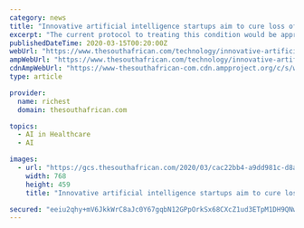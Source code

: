 ```yaml
---
category: news
title: "Innovative artificial intelligence startups aim to cure loss of vision"
excerpt: "The current protocol to treating this condition would be approaching an eye doctor and undergoing the eye-drop therapy, which blurs the vision in the functional eye to force the brain to rely on the faulty eye as well. It is also worth noting that unsuccessful treatment of this condition in childhood will result in the continued loss of vision ..."
publishedDateTime: 2020-03-15T00:20:00Z
webUrl: "https://www.thesouthafrican.com/technology/innovative-artificial-intelligence-startups-aim-cure-loss-ision/"
ampWebUrl: "https://www.thesouthafrican.com/technology/innovative-artificial-intelligence-startups-aim-cure-loss-ision/amp/"
cdnAmpWebUrl: "https://www-thesouthafrican-com.cdn.ampproject.org/c/s/www.thesouthafrican.com/technology/innovative-artificial-intelligence-startups-aim-cure-loss-ision/amp/"
type: article

provider:
  name: richest
  domain: thesouthafrican.com

topics:
  - AI in Healthcare
  - AI

images:
  - url: "https://gcs.thesouthafrican.com/2020/03/cac22bb4-a9dd981c-d8a1-4e3e-b281-581867797063-768x459.jpeg"
    width: 768
    height: 459
    title: "Innovative artificial intelligence startups aim to cure loss of vision"

secured: "eeiu2qhy+mV6JkkWrC8aJc0Y67gqbN12GPpOrkSx68CXcZ1ud3ETpM1DH9QNwlKCo5y2DgY9tDp/mM8WaH5uchDscBH27rlpbF6baDouAcwwi7FKjIl5k3ZlxrBKWBVAfsqxJmC60dr5Qs4dwsSldwz9tC4PZ1yjrUdAZif4/TDSru00WgRm4dgsxl/lcIVk+70lHhR0RNhGhL6m8A5RDQNvTEePH07OpW00FTajVmmutYHsYTZ5oJU2OlBR6ovnXjADx74Y6LkpkWMxU6WWfKj4CbbsX9LbYFyHmoIy1xCEgzF0WBC84Oujajkz33xc;n1yF9AuI2bILH7GelF/bzQ=="
---
```


